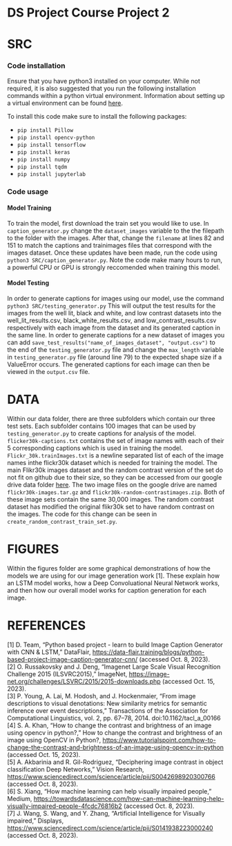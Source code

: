 # DS Project Course Project 2

# SRC 
### Code installation
Ensure that you have python3 installed on your computer. While not required, it is also suggested that you run the following installation commands within a python virtual environment. Information about setting up a virtual environment can be found [here](https://docs.python.org/3/library/venv.html).

To install this code make sure to install the following packages:
- ```pip install Pillow```
- ```pip install opencv-python```
- ```pip install tensorflow```
- ```pip install keras```
- ```pip install numpy```
- ```pip install tqdm```
- ```pip install jupyterlab```

### Code usage
#### Model Training
To train the model, first download the train set you would like to use. In `caption_generator.py` change the `dataset_images` variable to the the filepath to the folder with the images. After that, change the `filename` at lines 82 and 151 to match the captions and trainimages files that correspond with the images dataset. Once these updates have been made, run the code using `python3 SRC/caption_generator.py`. Note the code make many hours to run, a powerful CPU or GPU is strongly reccomended when training this model. 

#### Model Testing
In order to generate captions for images using our model, use the command ```python3 SRC/testing_generator.py``` This will output the test results for the images from the well lit, black and white, and low contrast datasets into the well_lit_results.csv, black_white_results.csv, and low_contrast_results.csv respectively with each image from the dataset and its generated caption in the same line. In order to generate captions for a new dataset of images you can add ```save_test_results("name_of_images_dataset", "output.csv")``` to the end of the ```testing_generator.py``` file and change the ```max_length``` variable in ```testing_generator.py``` file (around line 79) to the expected shape size if a ValueError occurs. The generated captions for each image can then be viewed in the ```output.csv``` file.


# DATA
Within our data folder, there are three subfolders which contain our three test sets. Each subfolder contains 100 images that can be used by `testing_generator.py` to create captions for analysis of the model. `flicker30k-captions.txt` contains the set of image names with each of their 5 corresponding captions which is used in training the model. `Flickr_30k.trainImages.txt` is a newline separated list of each of the image names inthe flickr30k dataset which is needed for training the model. The main Flikr30k images dataset and the random contrast version of the set do not fit on github due to their size, so they can be accessed from our google drive data folder [here](https://drive.google.com/drive/folders/1ye6XsPeA9_LKVxbcmmriqXtG1ADnkz-F?usp=sharing). The two image files on the google drive are named `flickr30k-images.tar.gz` and `flickr30k-random-contrastimages.zip`. Both of these image sets contain the same 30,000 images. The random contrast dataset has modified the original flikr30k set to have random contrast on the images. The code for this change can be seen in `create_random_contrast_train_set.py`.

# FIGURES
Within the figures folder are some graphical demonstrations of how the models we are using for our image generation work [1]. These explain how an LSTM model works, how a Deep Convoluational Neural Network works, and then how our overall model works for caption generation for each image.

# REFERENCES

[1] D. Team, “Python based project - learn to build Image Caption Generator with CNN & LSTM,” DataFlair, https://data-flair.training/blogs/python-based-project-image-caption-generator-cnn/ (accessed Oct. 8, 2023).\
[2] O. Russakovsky and J. Deng, “Imagenet Large Scale Visual Recognition Challenge 2015 (ILSVRC2015),” ImageNet, https://image-net.org/challenges/LSVRC/2015/2015-downloads.php (accessed Oct. 15, 2023). \
[3] P. Young, A. Lai, M. Hodosh, and J. Hockenmaier, “From image descriptions to visual denotations: New similarity metrics for semantic inference over event descriptions,” Transactions of the Association for Computational Linguistics, vol. 2, pp. 67–78, 2014. doi:10.1162/tacl_a_00166\
[4] S. A. Khan, “How to change the contrast and brightness of an image using opencv in python?,” How to change the contrast and brightness of an image using OpenCV in Python?, https://www.tutorialspoint.com/how-to-change-the-contrast-and-brightness-of-an-image-using-opencv-in-python (accessed Oct. 15, 2023). \
[5] A. Akbarinia and R. Gil-Rodriguez, “Deciphering image contrast in object classification Deep Networks,” Vision Research, https://www.sciencedirect.com/science/article/pii/S0042698920300766 (accessed Oct. 8, 2023). \
[6] S. Xiang, “How machine learning can help visually impaired people,” Medium, https://towardsdatascience.com/how-can-machine-learning-help-visually-impaired-people-4fcdc76816b2 (accessed Oct. 8, 2023). \
[7] J. Wang, S. Wang, and Y. Zhang, “Artificial Intelligence for Visually impaired,” Displays, https://www.sciencedirect.com/science/article/pii/S0141938223000240 (accessed Oct. 8, 2023). 

